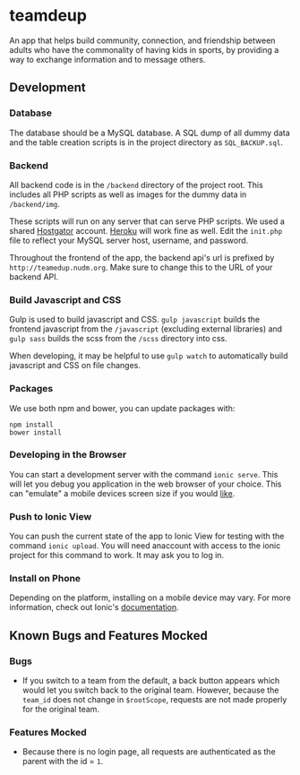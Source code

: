 teamdeup
========

An app that helps build community, connection, and friendship between adults who have the commonality of having kids in sports, by providing a way to exchange information and to message others. 

## Development

### Database
The database should be a MySQL database. A SQL dump of all dummy data and the table creation scripts is in the project directory as `SQL_BACKUP.sql`.

### Backend
All backend code is in the `/backend` directory of the project root. This includes all PHP scripts as well as images for the dummy data in `/backend/img`.

These scripts will run on any server that can serve PHP scripts. We used a shared [Hostgator](http://hostgator.com) account. [Heroku](http://heroku.com) will work fine as well. Edit the `init.php` file to reflect your MySQL server host, username, and password.

Throughout the frontend of the app, the backend api's url is prefixed by `http://teamedup.nudm.org`. Make sure to change this to the URL of your backend API.

### Build Javascript and CSS
Gulp is used to build javascript and CSS. `gulp javascript` builds the frontend javascript from the `/javascript` (excluding external libraries) and `gulp sass` builds the scss from the `/scss` directory into css.

When developing, it may be helpful to use `gulp watch` to automatically build javascript and CSS on file changes.

### Packages
We use both npm and bower, you can update packages with:

```
npm install
bower install
```

### Developing in the Browser
You can start a development server with the command `ionic serve`. This will let you debug you application in the web browser of your choice. This can "emulate" a mobile devices screen size if you would [like](https://developers.google.com/web/tools/chrome-devtools/device-mode/).

### Push to Ionic View
You can push the current state of the app to Ionic View for testing with the command `ionic upload`. You will need anaccount with access to the ionic project for this command to work. It may ask you to log in.

### Install on Phone
Depending on the platform, installing on a mobile device may vary. For more information, check out Ionic's [documentation](http://ionicframework.com/docs/v2/cli/run/). 

## Known Bugs and Features Mocked

### Bugs

- If you switch to a team from the default, a back button appears which would let you switch back to the original team. However, because the `team_id` does not change in `$rootScope`, requests are not made properly for the original team.

### Features Mocked
- Because there is no login page, all requests are authenticated as the parent with the id = `1`.   